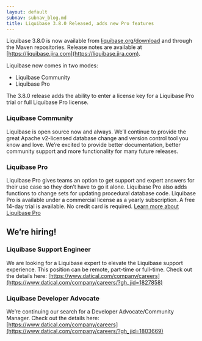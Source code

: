 ```yaml
---
layout: default
subnav: subnav_blog.md
title: Liquibase 3.8.0 Released, adds new Pro features
---
```


Liquibase 3.8.0 is now available from [liquibase.org/download](http://liquibase.org/download) and through the Maven repositories. Release notes are available at [https://liquibase.jira.com](https://liquibase.jira.com).

Liquibase now comes in two modes:

* Liquibase Community
* Liquibase Pro

The 3.8.0 release adds the ability to enter a license key for a Liquibase Pro trial or full Liquibase Pro license.
 
### Liquibase Community

Liquibase is open source now and always. We’ll continue to provide the great Apache v2-licensed database change and version control tool you know and love. We’re excited to provide better documentation, better community support and more functionality for many future releases.

### Liquibase Pro

Liquibase Pro gives teams an option to get support and expert answers for their use case so they don’t have to go it alone. Liquibase Pro also adds functions to change sets for updating procedural database code. Liquibase Pro is available under a commercial license as a yearly subscription. A free 14-day trial is available. No credit card is required. [Learn more about Liquibase Pro](https://download.liquibase.org/)

## We’re hiring!

### Liquibase Support Engineer

We are looking for a Liquibase expert to elevate the Liquibase support experience. This position can be remote, part-time or full-time. Check out the details here:  [https://www.datical.com/company/careers](https://www.datical.com/company/careers/?gh_jid=1827858)

### Liquibase Developer Advocate

We’re continuing our search for a Developer Advocate/Community Manager. Check out the details here: [https://www.datical.com/company/careers](https://www.datical.com/company/careers/?gh_jid=1803669)
